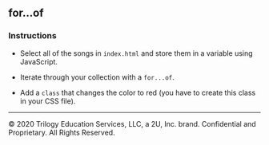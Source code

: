## for...of

### Instructions

* Select all of the songs in `index.html` and store them in a variable using JavaScript.

* Iterate through your collection with a `for...of`.

* Add a `class` that changes the color to red (you have to create this class in your CSS file).

---

© 2020 Trilogy Education Services, LLC, a 2U, Inc. brand. Confidential and Proprietary. All Rights Reserved.
